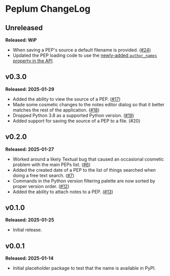 # Peplum ChangeLog

## Unreleased

**Released: WiP**

- When saving a PEP's source a default filename is provided.
  ([#24](https://github.com/davep/peplum/pull/24))
- Updated the PEP loading code to use the [newly-added `author_names`
  property in the API](https://github.com/python/peps/issues/4211).

## v0.3.0

**Released: 2025-01-29**

- Added the ability to view the source of a PEP.
  ([#17](https://github.com/davep/peplum/pull/17))
- Made some cosmetic changes to the notes editor dialog so that it better
  matches the rest of the application.
  ([#18](https://github.com/davep/peplum/pull/18))
- Dropped Python 3.8 as a supported Python version.
  ([#19](https://github.com/davep/peplum/pull/19))
- Added support for saving the source of a PEP to a file.
  (#20[](https://github.com/davep/peplum/pull/20))

## v0.2.0

**Released: 2025-01-27**

- Worked around a likely Textual bug that caused an occasional cosmetic
  problem with the main PEPs list.
  ([#6](https://github.com/davep/peplum/pull/6))
- Added the created date of a PEP to the list of things searched when doing
  a free text search. ([#7](https://github.com/davep/peplum/pull/7))
- Commands in the Python version filtering palette are now sorted by proper
  version order. ([#12](https://github.com/davep/peplum/pull/12))
- Added the ability to attach notes to a PEP.
  ([#13](https://github.com/davep/peplum/pull/13))

## v0.1.0

**Released: 2025-01-25**

- Initial release.

## v0.0.1

**Released: 2025-01-14**

- Initial placeholder package to test that the name is available in PyPI.

[//]: # (ChangeLog.md ends here)
